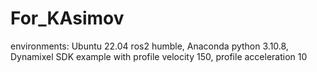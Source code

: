 # For_KAsimov
environments: Ubuntu 22.04 ros2 humble, Anaconda python 3.10.8, Dynamixel SDK example with profile velocity 150, profile acceleration 10
